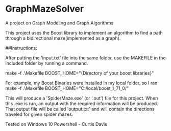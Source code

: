 # GraphMazeSolver
A project on Graph Modeling and Graph Algorithms

This project uses the Boost library to implement an algorithm to find
a path through a bidirectional maze(implemented as a graph).

##Instructions:

After putting the 'input.txt' file into the same folder,
use the MAKEFILE in the included folder by running a command.

make -f .\Makefile BOOST_HOME="{Directory of your boost libraries}"

For example, my Boost Binaries were installed in my local folder, so I ran:
make -f .\Makefile BOOST_HOME="C:/local/boost_1_71_0/"

This will produce a 'SpiderMaze.exe' (or '.out') file for this project. When this .exe is run, 
an output with the required information will be produced. That output file will be called 
'output.txt' and will contain the directions traveled for given spider mazes.


Tested on Windows 10 Powershell - Curtis Davis